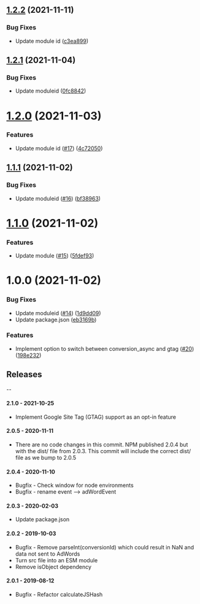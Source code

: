 ## [1.2.2](https://github.com/rmi22186/rob-test-kit-semantic-release/compare/v1.2.1...v1.2.2) (2021-11-11)


### Bug Fixes

* Update module id ([c3ea899](https://github.com/rmi22186/rob-test-kit-semantic-release/commit/c3ea899fe94cb1d0fe2755e0b06fd6b89cb322ea))

## [1.2.1](https://github.com/rmi22186/rob-test-kit-semantic-release/compare/v1.2.0...v1.2.1) (2021-11-04)


### Bug Fixes

* Update moduleid ([0fc8842](https://github.com/rmi22186/rob-test-kit-semantic-release/commit/0fc8842361386ec8ae3f68c36521f82189e99b8d))

# [1.2.0](https://github.com/rmi22186/rob-test-kit-semantic-release/compare/v1.1.1...v1.2.0) (2021-11-03)


### Features

* Update module id ([#17](https://github.com/rmi22186/rob-test-kit-semantic-release/issues/17)) ([4c72050](https://github.com/rmi22186/rob-test-kit-semantic-release/commit/4c720509b32fa212aee81c2daa37163913d7aeaf))

## [1.1.1](https://github.com/rmi22186/rob-test-kit-semantic-release/compare/v1.1.0...v1.1.1) (2021-11-02)


### Bug Fixes

* Update moduleid ([#16](https://github.com/rmi22186/rob-test-kit-semantic-release/issues/16)) ([bf38963](https://github.com/rmi22186/rob-test-kit-semantic-release/commit/bf38963c01ddff383e6b1f9709ecffbea492dd25))

# [1.1.0](https://github.com/rmi22186/rob-test-kit-semantic-release/compare/v1.0.0...v1.1.0) (2021-11-02)


### Features

* Update module ([#15](https://github.com/rmi22186/rob-test-kit-semantic-release/issues/15)) ([5fdef93](https://github.com/rmi22186/rob-test-kit-semantic-release/commit/5fdef93b3d83c0677951a6b430c123f4a5dae114))

# 1.0.0 (2021-11-02)


### Bug Fixes

* Update moduleid ([#14](https://github.com/rmi22186/rob-test-kit-semantic-release/issues/14)) ([1d9dd09](https://github.com/rmi22186/rob-test-kit-semantic-release/commit/1d9dd095f0caf914c561852b73a15cc8da28b77d))
* Update package.json ([eb3169b](https://github.com/rmi22186/rob-test-kit-semantic-release/commit/eb3169b268d0ad8542ecd0376a2bc2575842d62c))


### Features

* Implement option to switch between conversion_async and gtag ([#20](https://github.com/rmi22186/rob-test-kit-semantic-release/issues/20)) ([198e232](https://github.com/rmi22186/rob-test-kit-semantic-release/commit/198e23281870a12e09aee4cf31776c582e602352))

## Releases
--

#### 2.1.0 - 2021-10-25
* Implement Google Site Tag (GTAG) support as an opt-in feature

#### 2.0.5 - 2020-11-11
* There are no code changes in this commit. NPM published 2.0.4 but with the dist/ file from 2.0.3. This commit will include the correct dist/ file as we bump to 2.0.5

#### 2.0.4 - 2020-11-10
* Bugfix - Check window for node environments
* Bugfix - rename event --> adWordEvent

#### 2.0.3 - 2020-02-03
* Update package.json

#### 2.0.2 - 2019-10-03
* Bugfix - Remove parseInt(conversionId) which could result in NaN and data not sent to AdWords
* Turn src file into an ESM module
* Remove isObject dependency

#### 2.0.1 - 2019-08-12
* Bugfix - Refactor calculateJSHash
